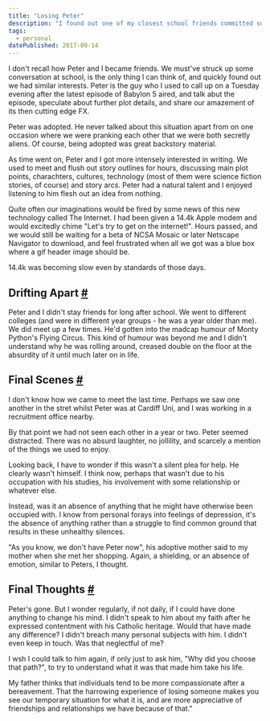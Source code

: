 ```yaml
---
title: "Losing Peter"
description: "I found out one of my closest school friends committed suicide recently."
tags: 
  - personal
datePublished: 2017-09-14
---
```

I don't recall how Peter and I became friends. We must've struck up some conversation at school, is the only thing I can think of, and quickly found out we had similar interests. Peter is the guy who I used to call up on a Tuesday evening after the latest episode of Babylon 5 aired, and talk abut the episode, speculate about further plot details, and share our amazement of its then cutting edge FX.

Peter was adopted. He never talked about this situation apart from on one occasion where we were pranking each other that we were both secretly aliens. Of course, being adopted was great backstory material.

As time went on, Peter and I got more intensely interested in writing. We used to meet and flush out story outlines for hours, discussing main plot points, charachters, cultures, technology (most of them were science fiction stories, of course) and story arcs. Peter had a natural talent and I enjoyed listening to him flesh out an idea from nothing.

Quite often our imaginations would be fired by some news of this new technology called The Internet. I had been given a 14.4k Apple modem and would excitedly chime "Let's try to get on the internet!". Hours passed, and we would still be waiting for a beta of NCSA Mosaic or later Netscape Navigator to download, and feel frustrated when all we got was a blue box where a gif header image should be.

14.4k was becoming slow even by standards of those days.

## Drifting Apart [#](https://deliciousreverie.co.uk/posts/losing-peter/#drifting-apart)

Peter and I didn't stay friends for long after school. We went to different colleges (and were in different year groups - he was a year older than me). We did meet up a few times. He'd gotten into the madcap humour of Monty Python's Flying Circus. This kind of humour was beyond me and I didn't understand why he was rolling around, creased double on the floor at the absurdity of it until much later on in life.

## Final Scenes [#](https://deliciousreverie.co.uk/posts/losing-peter/#final-scenes)

I don't know how we came to meet the last time. Perhaps we saw one another in the stret whilst Peter was at Cardiff Uni, and I was working in a recruitment office nearby.

By that point we had not seen each other in a year or two. Peter seemed distracted. There was no absurd laughter, no jollility, and scarcely a mention of the things we used to enjoy.

Looking back, I have to wonder if this wasn't a silent plea for help. He clearly wasn't himself. I think now, perhaps that wasn't due to his occupation with his studies, his involvement with some relationship or whatever else.

Instead, was it an absence of anything that he might have otherwise been occupied with. I know from personal forays into feelings of depression, it's the absence of anything rather than a struggle to find common ground that results in these unhealthy silences.

"As you know, we don't have Peter now", his adoptive mother said to my mother when she met her shopping. Again, a shielding, or an absence of emotion, similar to Peters, I thought.

## Final Thoughts [#](https://deliciousreverie.co.uk/posts/losing-peter/#final-thoughts)

Peter's gone. But I wonder regularly, if not daily, if I could have done anything to change his mind. I didn't speak to him about my faith after he expressed contentment with his Catholic heritage. Would that have made any difference? I didn't breach many personal subjects with him. I didn't even keep in touch. Was that neglectful of me?

I wsh I could talk to him again, if only just to ask him, "Why did you choose that path?", to try to understand what it was that made him take his life.

My father thinks that individuals tend to be more compassionate after a bereavement. That the harrowing experience of losing someone makes you see our temporary situation for what it is, and are more appreciative of friendships and relationships we have because of that."